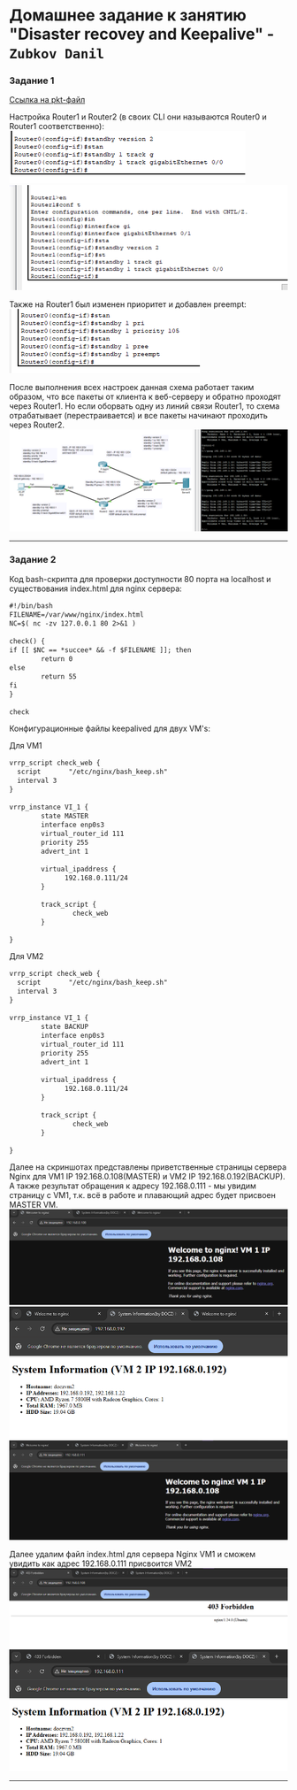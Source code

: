 # Домашнее задание к занятию "Disaster recovey and Keepalive" - `Zubkov Danil`

### Задание 1

[Ссылка на pkt-файл](https://github.com/DoctorZub/netology_homeworks/blob/main/hsrp_advanced_zubkov.pkt)

Настройка Router1 и Router2 (в своих CLI они называются Router0 и Router1 соответственно):
![R0](https://github.com/DoctorZub/netology_homeworks/blob/main/img/conf_Router0.png)
![R1](https://github.com/DoctorZub/netology_homeworks/blob/main/img/conf_Router1.png) 

Также на Router1 был изменен приоритет и добавлен preempt:
![R0_priority](https://github.com/DoctorZub/netology_homeworks/blob/main/img/conf_priority_router0.png)

После выполнения всех настроек данная схема работает таким образом, что все пакеты от клиента к веб-серверу и обратно проходят через Router1. 
Но если оборвать одну из линий связи Router1, то схема отрабатывает (перестраивается) и все пакеты начинают проходить через Router2.
![R0_priority](https://github.com/DoctorZub/netology_homeworks/blob/main/img/cisco_final_scheme.png)

---

### Задание 2

Код bash-скрипта для проверки доступности 80 порта на localhost и существования index.html для nginx сервера:

```
#!/bin/bash
FILENAME=/var/www/nginx/index.html
NC=$( nc -zv 127.0.0.1 80 2>&1 )

check() {
if [[ $NC == *succee* && -f $FILENAME ]]; then
        return 0
else
        return 55
fi
}

check

```

Конфигурационные файлы keepalived для двух VM's:

Для VM1
```
vrrp_script check_web {
  script       "/etc/nginx/bash_keep.sh"
  interval 3
}

vrrp_instance VI_1 {
        state MASTER
        interface enp0s3
        virtual_router_id 111
        priority 255
        advert_int 1

        virtual_ipaddress {
              192.168.0.111/24
        }

        track_script {
                check_web
        }

}
```

Для VM2
```
vrrp_script check_web {
  script       "/etc/nginx/bash_keep.sh"
  interval 3
}

vrrp_instance VI_1 {
        state BACKUP
        interface enp0s3
        virtual_router_id 111
        priority 255
        advert_int 1

        virtual_ipaddress {
              192.168.0.111/24
        }

        track_script {
                check_web
        }

}

```

Далее на скриншотах представлены приветственные страницы сервера Nginx для VM1 IP 192.168.0.108(MASTER) и VM2 IP 192.168.0.192(BACKUP). 
А также результат обращения к адресу 192.168.0.111 - мы увидим страницу с VM1, т.к. всё в работе и плавающий адрес будет присвоен MASTER VM.
![VM1](https://github.com/DoctorZub/netology_homeworks/blob/main/img/VM1.png)
![VM2](https://github.com/DoctorZub/netology_homeworks/blob/main/img/VM2.png)
![111](https://github.com/DoctorZub/netology_homeworks/blob/main/img/111.png)

Далее удалим файл index.html для сервера Nginx VM1 и сможем увидить как адрес 192.168.0.111 присвоится VM2
![VM1_without_index](https://github.com/DoctorZub/netology_homeworks/blob/main/img/VM1_without_index.png)
![111](https://github.com/DoctorZub/netology_homeworks/blob/main/img/111_VM2.png)

---
